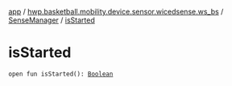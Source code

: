 [app](../../index.md) / [hwp.basketball.mobility.device.sensor.wicedsense.ws_bs](../index.md) / [SenseManager](index.md) / [isStarted](.)

# isStarted

`open fun isStarted(): `[`Boolean`](https://kotlinlang.org/api/latest/jvm/stdlib/kotlin/-boolean/index.html)